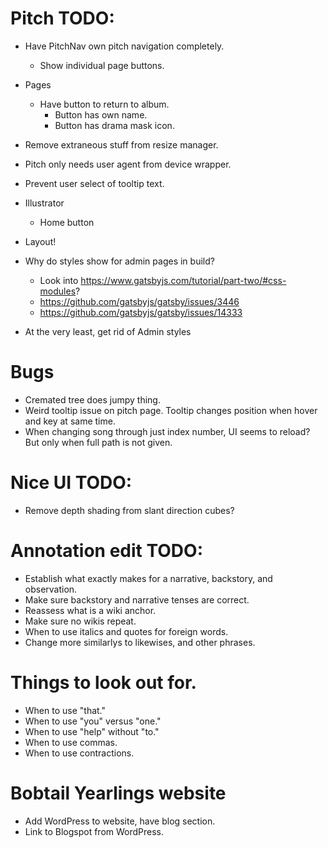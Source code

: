 # Pitch TODO:
* Have PitchNav own pitch navigation completely.
    * Show individual page buttons.
* Pages
    * Have button to return to album.
        * Button has own name.
        * Button has drama mask icon.
* Remove extraneous stuff from resize manager.
* Pitch only needs user agent from device wrapper.

* Prevent user select of tooltip text.
* Illustrator
    * Home button
* Layout!

* Why do styles show for admin pages in build?
    * Look into https://www.gatsbyjs.com/tutorial/part-two/#css-modules?
    * https://github.com/gatsbyjs/gatsby/issues/3446
    * https://github.com/gatsbyjs/gatsby/issues/14333
* At the very least, get rid of Admin styles

# Bugs
* Cremated tree does jumpy thing.
* Weird tooltip issue on pitch page. Tooltip changes position when hover and key at same time.
* When changing song through just index number, UI seems to reload? But only when full path is not given.

# Nice UI TODO:
* Remove depth shading from slant direction cubes?

# Annotation edit TODO:
* Establish what exactly makes for a narrative, backstory, and observation.
* Make sure backstory and narrative tenses are correct.
* Reassess what is a wiki anchor.
* Make sure no wikis repeat.
* When to use italics and quotes for foreign words.
* Change more similarlys to likewises, and other phrases.

# Things to look out for.
* When to use "that."
* When to use "you" versus "one."
* When to use "help" without "to."
* When to use commas.
* When to use contractions.

# Bobtail Yearlings website
* Add WordPress to website, have blog section.
* Link to Blogspot from WordPress.

